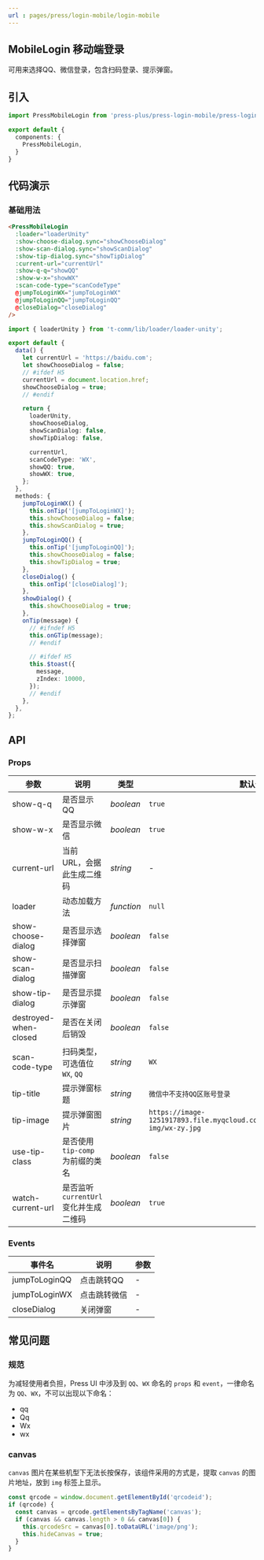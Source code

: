 ```yaml
---
url : pages/press/login-mobile/login-mobile
---
```


## MobileLogin 移动端登录

可用来选择QQ、微信登录，包含扫码登录、提示弹窗。

## 引入

```ts
import PressMobileLogin from 'press-plus/press-login-mobile/press-login-mobile';

export default {
  components: {
    PressMobileLogin,
  }
}
```

## 代码演示

### 基础用法

```html
<PressMobileLogin
  :loader="loaderUnity"
  :show-choose-dialog.sync="showChooseDialog"
  :show-scan-dialog.sync="showScanDialog"
  :show-tip-dialog.sync="showTipDialog"
  :current-url="currentUrl"
  :show-q-q="showQQ"
  :show-w-x="showWX"
  :scan-code-type="scanCodeType"
  @jumpToLoginWX="jumpToLoginWX"
  @jumpToLoginQQ="jumpToLoginQQ"
  @closeDialog="closeDialog"
/>
```

```ts
import { loaderUnity } from 't-comm/lib/loader/loader-unity';

export default {
  data() {
    let currentUrl = 'https://baidu.com';
    let showChooseDialog = false;
    // #ifdef H5
    currentUrl = document.location.href;
    showChooseDialog = true;
    // #endif

    return {
      loaderUnity,
      showChooseDialog,
      showScanDialog: false,
      showTipDialog: false,

      currentUrl,
      scanCodeType: 'WX',
      showQQ: true,
      showWX: true,
    };
  },
  methods: {
    jumpToLoginWX() {
      this.onTip('[jumpToLoginWX]');
      this.showChooseDialog = false;
      this.showScanDialog = true;
    },
    jumpToLoginQQ() {
      this.onTip('[jumpToLoginQQ]');
      this.showChooseDialog = false;
      this.showTipDialog = true;
    },
    closeDialog() {
      this.onTip('[closeDialog]');
    },
    showDialog() {
      this.showChooseDialog = true;
    },
    onTip(message) {
      // #ifndef H5
      this.onGTip(message);
      // #endif

      // #ifdef H5
      this.$toast({
        message,
        zIndex: 10000,
      });
      // #endif
    },
  },
};
```


## API

### Props


| 参数                  | 说明                                   | 类型       | 默认值                                                                           |
| --------------------- | -------------------------------------- | ---------- | -------------------------------------------------------------------------------- |
| show-q-q              | 是否显示 QQ                            | _boolean_  | `true`                                                                           |
| show-w-x              | 是否显示微信                           | _boolean_  | `true`                                                                           |
| current-url           | 当前 URL，会据此生成二维码             | _string_   | -                                                                                |
| loader                | 动态加载方法                           | _function_ | `null`                                                                           |
| show-choose-dialog    | 是否显示选择弹窗                       | _boolean_  | `false`                                                                          |
| show-scan-dialog      | 是否显示扫描弹窗                       | _boolean_  | `false`                                                                          |
| show-tip-dialog       | 是否显示提示弹窗                       | _boolean_  | `false`                                                                          |
| destroyed-when-closed | 是否在关闭后销毁                       | _boolean_  | `false`                                                                          |
| scan-code-type        | 扫码类型，可选值位 `WX`, `QQ`          | _string_   | `WX`                                                                             |
| tip-title             | 提示弹窗标题                           | _string_   | `微信中不支持QQ区账号登录`                                                       |
| tip-image             | 提示弹窗图片                           | _string_   | `https://image-1251917893.file.myqcloud.com/tipcomm/public_dialog-img/wx-zy.jpg` |
| use-tip-class         | 是否使用 `tip-comp` 为前缀的类名       | _boolean_  | `false`                                                                          |
| watch-current-url     | 是否监听 `currentUrl` 变化并生成二维码 | _boolean_  | `true`                                                                           |


### Events

| 事件名        | 说明         | 参数 |
| ------------- | ------------ | ---- |
| jumpToLoginQQ | 点击跳转QQ   | -    |
| jumpToLoginWX | 点击跳转微信 | -    |
| closeDialog   | 关闭弹窗     | -    |

## 常见问题

### 规范

为减轻使用者负担，Press UI 中涉及到 `QQ`、`WX` 命名的 `props` 和 `event`，一律命名为 `QQ`、`WX`，不可以出现以下命名：

- qq
- Qq
- Wx
- wx

### canvas

`canvas` 图片在某些机型下无法长按保存，该组件采用的方式是，提取 `canvas` 的图片地址，放到 `img` 标签上显示。

```ts
const qrcode = window.document.getElementById('qrcodeid');
if (qrcode) {
  const canvas = qrcode.getElementsByTagName('canvas');
  if (canvas && canvas.length > 0 && canvas[0]) {
    this.qrcodeSrc = canvas[0].toDataURL('image/png');
    this.hideCanvas = true;
  }
}
```
